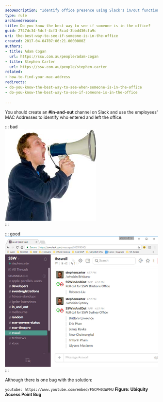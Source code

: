 ```yaml
---
seoDescription: "Identify office presence using Slack's in/out functionality and Ubiquity Access Point's MAC address tracking."
type: rule
archivedreason: 
title: Do you know the best way to see if someone is in the office?
guid: 2747dc34-5dcf-4cf3-8ca4-3bbd436cfa9c
uri: the-best-way-to-see-if-someone-is-in-the-office
created: 2017-04-04T07:06:21.0000000Z
authors:
- title: Adam Cogan
  url: https://ssw.com.au/people/adam-cogan
- title: Stephen Carter
  url: https://ssw.com.au/people/stephen-carter
related:
- how-to-find-your-mac-address
redirects:
- do-you-know-the-best-way-to-see-when-someone-is-in-the-office
- do-you-know-the-best-way-to-see-if-someone-is-in-the-office

---
```


You should create an **#in-and-out** channel on Slack and use the employees' MAC Addresses to identify who entered and left the office.

<!--endintro-->

::: bad  
![Figure: Bad Example – Scream out “Where is Marlon?”](shout.jpg)  
:::

::: good  
![Figure: Good Example – Using in/out functionality with Slack and Ubiquity Access Point](Slack-in-out.jpg)  
:::

Although there is one bug with the solution:

`youtube: https://www.youtube.com/embed/F5CPH03WPMU`
**Figure: Ubiquity Access Point Bug**
